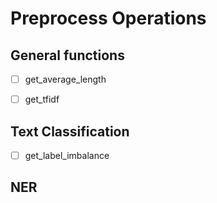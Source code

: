  # Preprocess Operations
 

## General functions

- [ ] get_average_length
- [ ] get_tfidf




## Text Classification
- [ ] get_label_imbalance

## NER